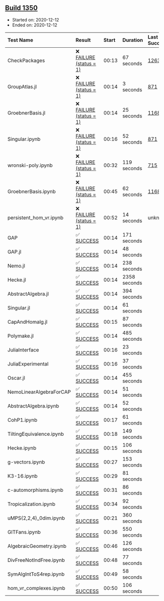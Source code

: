 ## [Build 1350](https://oscarci.mathematik.uni-kl.de/job/oscar-stable/1350/)

* Started on: 2020-12-12
* Ended on: 2020-12-12

| Test Name    | Result | Start | Duration | Last Success | First Failure |
|:-------------|:-------|:------|:---------|:-------------|:--------------|
| CheckPackages | ❌ [FAILURE (status = 1)](https://oscarci.mathematik.uni-kl.de/job/oscar-stable/1350/artifact/logs/build-1350/CheckPackages.log) | 00:13 | 67 seconds | [1263](https://oscarci.mathematik.uni-kl.de/job/oscar-stable/1263/) | [1264](https://oscarci.mathematik.uni-kl.de/job/oscar-stable/1264/) |
| GroupAtlas.jl | ❌ [FAILURE (status = 1)](https://oscarci.mathematik.uni-kl.de/job/oscar-stable/1350/artifact/logs/build-1350/GroupAtlas.jl.log) | 00:14 | 3 seconds | [871](https://oscarci.mathematik.uni-kl.de/job/oscar-stable/871/) | [872](https://oscarci.mathematik.uni-kl.de/job/oscar-stable/872/) |
| GroebnerBasis.jl | ❌ [FAILURE (status = 1)](https://oscarci.mathematik.uni-kl.de/job/oscar-stable/1350/artifact/logs/build-1350/GroebnerBasis.jl.log) | 00:14 | 25 seconds | [1168](https://oscarci.mathematik.uni-kl.de/job/oscar-stable/1168/) | [1169](https://oscarci.mathematik.uni-kl.de/job/oscar-stable/1169/) |
| Singular.ipynb | ❌ [FAILURE (status = 1)](https://oscarci.mathematik.uni-kl.de/job/oscar-stable/1350/artifact/logs/build-1350/Singular.ipynb.log) | 00:16 | 52 seconds | [871](https://oscarci.mathematik.uni-kl.de/job/oscar-stable/871/) | [872](https://oscarci.mathematik.uni-kl.de/job/oscar-stable/872/) |
| wronski-poly.ipynb | ❌ [FAILURE (status = 1)](https://oscarci.mathematik.uni-kl.de/job/oscar-stable/1350/artifact/logs/build-1350/wronski-poly.ipynb.log) | 00:32 | 119 seconds | [715](https://oscarci.mathematik.uni-kl.de/job/oscar-stable/715/) | [716](https://oscarci.mathematik.uni-kl.de/job/oscar-stable/716/) |
| GroebnerBasis.ipynb | ❌ [FAILURE (status = 1)](https://oscarci.mathematik.uni-kl.de/job/oscar-stable/1350/artifact/logs/build-1350/GroebnerBasis.ipynb.log) | 00:45 | 62 seconds | [1168](https://oscarci.mathematik.uni-kl.de/job/oscar-stable/1168/) | [1169](https://oscarci.mathematik.uni-kl.de/job/oscar-stable/1169/) |
| persistent_hom_vr.ipynb | ❌ [FAILURE (status = 1)](https://oscarci.mathematik.uni-kl.de/job/oscar-stable/1350/artifact/logs/build-1350/persistent_hom_vr.ipynb.log) | 00:52 | 14 seconds | unknown | unknown |
| GAP | ✅ [SUCCESS](https://oscarci.mathematik.uni-kl.de/job/oscar-stable/1350/artifact/logs/build-1350/GAP.log) | 00:14 | 171 seconds |  |  |
| GAP.jl | ✅ [SUCCESS](https://oscarci.mathematik.uni-kl.de/job/oscar-stable/1350/artifact/logs/build-1350/GAP.jl.log) | 00:14 | 48 seconds |  |  |
| Nemo.jl | ✅ [SUCCESS](https://oscarci.mathematik.uni-kl.de/job/oscar-stable/1350/artifact/logs/build-1350/Nemo.jl.log) | 00:14 | 238 seconds |  |  |
| Hecke.jl | ✅ [SUCCESS](https://oscarci.mathematik.uni-kl.de/job/oscar-stable/1350/artifact/logs/build-1350/Hecke.jl.log) | 00:14 | 2358 seconds |  |  |
| AbstractAlgebra.jl | ✅ [SUCCESS](https://oscarci.mathematik.uni-kl.de/job/oscar-stable/1350/artifact/logs/build-1350/AbstractAlgebra.jl.log) | 00:14 | 394 seconds |  |  |
| Singular.jl | ✅ [SUCCESS](https://oscarci.mathematik.uni-kl.de/job/oscar-stable/1350/artifact/logs/build-1350/Singular.jl.log) | 00:14 | 61 seconds |  |  |
| CapAndHomalg.jl | ✅ [SUCCESS](https://oscarci.mathematik.uni-kl.de/job/oscar-stable/1350/artifact/logs/build-1350/CapAndHomalg.jl.log) | 00:15 | 87 seconds |  |  |
| Polymake.jl | ✅ [SUCCESS](https://oscarci.mathematik.uni-kl.de/job/oscar-stable/1350/artifact/logs/build-1350/Polymake.jl.log) | 00:14 | 485 seconds |  |  |
| JuliaInterface | ✅ [SUCCESS](https://oscarci.mathematik.uni-kl.de/job/oscar-stable/1350/artifact/logs/build-1350/JuliaInterface.log) | 00:16 | 23 seconds |  |  |
| JuliaExperimental | ✅ [SUCCESS](https://oscarci.mathematik.uni-kl.de/job/oscar-stable/1350/artifact/logs/build-1350/JuliaExperimental.log) | 00:16 | 37 seconds |  |  |
| Oscar.jl | ✅ [SUCCESS](https://oscarci.mathematik.uni-kl.de/job/oscar-stable/1350/artifact/logs/build-1350/Oscar.jl.log) | 00:14 | 455 seconds |  |  |
| NemoLinearAlgebraForCAP | ✅ [SUCCESS](https://oscarci.mathematik.uni-kl.de/job/oscar-stable/1350/artifact/logs/build-1350/NemoLinearAlgebraForCAP.log) | 00:14 | 51 seconds |  |  |
| AbstractAlgebra.ipynb | ✅ [SUCCESS](https://oscarci.mathematik.uni-kl.de/job/oscar-stable/1350/artifact/logs/build-1350/AbstractAlgebra.ipynb.log) | 00:14 | 52 seconds |  |  |
| CohP1.ipynb | ✅ [SUCCESS](https://oscarci.mathematik.uni-kl.de/job/oscar-stable/1350/artifact/logs/build-1350/CohP1.ipynb.log) | 00:17 | 61 seconds |  |  |
| TiltingEquivalence.ipynb | ✅ [SUCCESS](https://oscarci.mathematik.uni-kl.de/job/oscar-stable/1350/artifact/logs/build-1350/TiltingEquivalence.ipynb.log) | 00:18 | 149 seconds |  |  |
| Hecke.ipynb | ✅ [SUCCESS](https://oscarci.mathematik.uni-kl.de/job/oscar-stable/1350/artifact/logs/build-1350/Hecke.ipynb.log) | 00:15 | 106 seconds |  |  |
| g-vectors.ipynb | ✅ [SUCCESS](https://oscarci.mathematik.uni-kl.de/job/oscar-stable/1350/artifact/logs/build-1350/g-vectors.ipynb.log) | 00:27 | 153 seconds |  |  |
| K3-16.ipynb | ✅ [SUCCESS](https://oscarci.mathematik.uni-kl.de/job/oscar-stable/1350/artifact/logs/build-1350/K3-16.ipynb.log) | 00:29 | 81 seconds |  |  |
| c-automorphisms.ipynb | ✅ [SUCCESS](https://oscarci.mathematik.uni-kl.de/job/oscar-stable/1350/artifact/logs/build-1350/c-automorphisms.ipynb.log) | 00:31 | 86 seconds |  |  |
| Tropicalization.ipynb | ✅ [SUCCESS](https://oscarci.mathematik.uni-kl.de/job/oscar-stable/1350/artifact/logs/build-1350/Tropicalization.ipynb.log) | 00:34 | 92 seconds |  |  |
| uMPS(2,2,4)_0dim.ipynb | ✅ [SUCCESS](https://oscarci.mathematik.uni-kl.de/job/oscar-stable/1350/artifact/logs/build-1350/uMPS-2-2-4-_0dim.ipynb.log) | 00:21 | 360 seconds |  |  |
| GITFans.ipynb | ✅ [SUCCESS](https://oscarci.mathematik.uni-kl.de/job/oscar-stable/1350/artifact/logs/build-1350/GITFans.ipynb.log) | 00:36 | 550 seconds |  |  |
| AlgebraicGeometry.ipynb | ✅ [SUCCESS](https://oscarci.mathematik.uni-kl.de/job/oscar-stable/1350/artifact/logs/build-1350/AlgebraicGeometry.ipynb.log) | 00:46 | 126 seconds |  |  |
| DivFreeNotIndFree.ipynb | ✅ [SUCCESS](https://oscarci.mathematik.uni-kl.de/job/oscar-stable/1350/artifact/logs/build-1350/DivFreeNotIndFree.ipynb.log) | 00:48 | 77 seconds |  |  |
| SymAlgIntToS4rep.ipynb | ✅ [SUCCESS](https://oscarci.mathematik.uni-kl.de/job/oscar-stable/1350/artifact/logs/build-1350/SymAlgIntToS4rep.ipynb.log) | 00:49 | 58 seconds |  |  |
| hom_vr_complexes.ipynb | ✅ [SUCCESS](https://oscarci.mathematik.uni-kl.de/job/oscar-stable/1350/artifact/logs/build-1350/hom_vr_complexes.ipynb.log) | 00:50 | 106 seconds |  |  |
